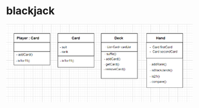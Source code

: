 # blackjack

![alt text](https://github.com/ufkunl/blackjack/blob/master/Screenshot_10.png?raw=true)
